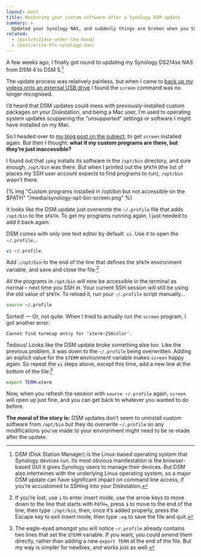 ```yaml
---
layout: post
title: Restoring your custom software after a Synology DSM update
summary: >
  Updated your Synology NAS, and suddenly things are broken when you SSH in. Try this quick trick for setting things straight again.
related:
  - /post/ds214se-under-the-hood/
  - /post/write-hfs-synology-nas/
---
```


A few weeks ago, I finally got round to updating my Synology DS214se NAS from DSM 4 to DSM 5.[^1]

[^1]: DSM (Disk Station Manager) is the Linux-based operating system that Synology devices run. Its most obvious manifestation is the browser-based GUI it gives Synology users to manage their devices. But DSM also intertwines with the underlying Linux operating system, so a major DSM update can have significant impact on command line access, if you’re accustomed to SSHing into your Diskstation.

The update process was relatively painless, but when I came to [back up my videos onto an external USB drive](/post/ds214se-under-the-hood) I found the `screen` command was no longer recognised.

I’d heard that DSM updates could mess with previously-installed custom packages on your Diskstation, and being a Mac user, I’m used to operating system updates scuppering the “unsupported” settings or software I might have installed on my Mac.

So I headed over to [my blog post on the subject](/post/ds214se-under-the-hood), to get `screen` installed again. But then I thought: **what if my custom programs are there, but they’re just inaccessible?**

I found out that `ipkg` installs its software in the `/opt/bin` directory, and sure enough, `/opt/bin` was there. But when I printed out the `$PATH` (the list of places my SSH user account expects to find programs to run), `/opt/bin` wasn’t there.

{% img "Custom programs installed in /opt/bin but not accessible on the $PATH" "/media/synology-opt-bin-screen.png" %}

It looks like the DSM update just overwrote the `~/.profile` file that adds `/opt/bin` to the `$PATH`. To get my programs running again, I just needed to add it back again.

DSM comes with only one text editor by default: `vi`. Use it to open the `~/.profile`…

```sh
vi ~/.profile
```

Add `:/opt/bin` to the end of the line that defines the `$PATH` environment variable, and save and close the file.[^2]


[^2]: If you’re lost, use `i` to enter insert mode, use the arrow keys to move down to the line that starts with `PATH=`, press `$` to move to the end of the line, then type `:/opt/bin`, then, once it’s added properly, press the Escape key to exit insert mode, then type `:wq` to save the file and quit.

All the programs in `/opt/bin` will now be accessible in the terminal as normal – next time you SSH in. Your current SSH session will still be using the old value of `$PATH`. To reload it, run your `~/.profile` script manually…

```sh
source ~/.profile
```

Sorted! — Or, not quite. When I tried to actually run the `screen` program, I got another error:

```
Cannot find termcap entry for 'xterm-256color'.
```

Tedious! Looks like the DSM update broke something else too. Like the previous problem, it was down to the `~/.profile` being overwritten. Adding an explicit value for the `$TERM` environment variable makes `screen` happy again. So repeat the `vi` steps above, except this time, add a new line at the bottom of the file:[^3]

```sh
export TERM=xterm
```

[^3]: The eagle-eyed amongst you will notice `~/.profile` already contains two lines that set the `$TERM` variable. If you want, you could amend them directly, rather than adding a new `export TERM` at the end of the file. But my way is simpler for newbies, and works just as well.

Now, when you refresh the session with `source ~/.profile` again, `screen` will open up just fine, and you can get back to whatever you wanted to do before.

**The moral of the story is:** DSM updates don’t seem to uninstall custom software from `/opt/bin` but they do overwrite `~/.profile` so any modifications you’ve made to your environment might need to be re-made after the update.
